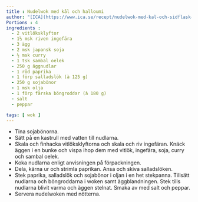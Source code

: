 ```yaml
---
title : Nudelwok med kål och halloumi
author: "[ICA](https://www.ica.se/recept/nudelwok-med-kal-och-sidflask-718459/)"
Portions : 4
ingredients :
  - 2 vitlöksklyftor
  - 1½ msk riven ingefära
  - 3 ägg
  - 2 msk japansk soja
  - ½ msk curry
  - 1 tsk sambal oelek
  - 250 g äggnudlar
  - 1 röd paprika
  - 1 förp salladslök (à 125 g)
  - 250 g sojabönor
  - 1 msk olja
  - 1 förp färska böngroddar (à 180 g)
  - salt
  - peppar

tags: [ wok ]
---
```

* Tina sojabönorna.
* Sätt på en kastrull med vatten till nudlarna.
* Skala och finhacka vitlöksklyftorna och skala och riv ingefäran. Knäck äggen i en bunke och vispa ihop dem med vitlök, ingefära, soja, curry och sambal oelek. 
* Koka nudlarna enligt anvisningen på förpackningen.
* Dela, kärna ur och strimla paprikan. Ansa och skiva salladslöken. 
* Stek paprika, salladslök och sojabönor i oljan i en het stekpanna. Tillsätt nudlarna och böngroddarna i woken samt äggblandningen. Stek tills nudlarna blivit varma och äggen stelnat. Smaka av med salt och peppar.
* Servera nudelwoken med nötterna.